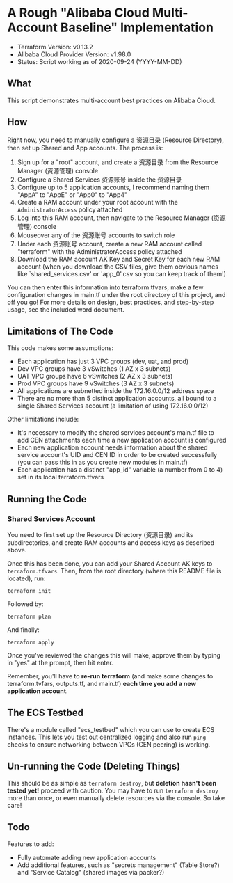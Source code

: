 # A Rough "Alibaba Cloud Multi-Account Baseline" Implementation

- Terraform Version: v0.13.2
- Alibaba Cloud Provider Version: v1.98.0
- Status: Script working as of 2020-09-24 (YYYY-MM-DD)

## What

This script demonstrates multi-account best practices on Alibaba Cloud.

## How

Right now, you need to manually configure a 资源目录 (Resource Directory), then set up Shared and App accounts. The process is:

1. Sign up for a "root" account, and create a 资源目录 from the Resource Manager (资源管理) console
2. Configure a Shared Services 资源账号 inside the 资源目录
3. Configure up to 5 application accounts, I recommend naming them "AppA" to "AppE" or "App0" to "App4"
4. Create a RAM account under your root account with the `AdministratorAccess` policy attached
5. Log into this RAM account, then navigate to the Resource Manager (资源管理) console
6. Mouseover any of the 资源账号 accounts to switch role
7. Under each 资源账号 account, create a new RAM account called "terraform" with the AdministratorAccess policy attached
8. Download the RAM account AK Key and Secret Key for each new RAM account (when you download the CSV files, give them obvious names like `shared_services.csv' or 'app_0'.csv so you can keep track of them!)

You can then enter this information into terraform.tfvars, make a few configuration changes in main.tf under the root directory of this project, and off you go! For more details on design, best practices, and step-by-step usage, see the included word document.

## Limitations of The Code

This code makes some assumptions:
- Each application has just 3 VPC groups (dev, uat, and prod)
- Dev VPC groups have 3 vSwitches (1 AZ x 3 subnets)
- UAT VPC groups have 6 vSwitches (2 AZ x 3 subnets)
- Prod VPC groups have 9 vSwitches (3 AZ x 3 subnets)
- All applications are subnetted inside the 172.16.0.0/12 address space
- There are no more than 5 distinct application accounts, all bound to a single Shared Services account (a limitation of using 172.16.0.0/12)

Other limitations include:
- It's necessary to modify the shared services account's main.tf file to add CEN attachments each time a new application account is configured
- Each new application account needs information about the shared service account's UID and CEN ID in order to be created successfully (you can pass this in as you create new modules in main.tf)
- Each application has a distinct "app_id" variable (a number from 0 to 4) set in its local terraform.tfvars

## Running the Code

### Shared Services Account

You need to first set up the Resource Directory (资源目录) and its subdirectories, and create RAM accounts and access keys as described above.

Once this has been done, you can add your Shared Account AK keys to `terraform.tfvars`. Then, from the root directory (where this README file is located), run:

```
terraform init
```

Followed by:

```
terraform plan
```

And finally: 

```
terraform apply
```

Once you've reviewed the changes this will make, approve them by typing in "yes" at the prompt, then hit enter.

Remember, you'll have to **re-run terraform** (and make some changes to terraform.tvfars, outputs.tf, and main.tf) **each time you add a new application account**.

## The ECS Testbed

There's a module called "ecs_testbed" which you can use to create ECS instances. This lets you test out centralized logging and also run `ping` checks to ensure networking between VPCs (CEN peering) is working.

## Un-running the Code (Deleting Things)

This should be as simple as `terraform destroy`, but **deletion hasn't been tested yet!** proceed with caution. You may have to run `terraform destroy` more than once, or even manually delete resources via the console. So take care! 

## Todo

Features to add:
- Fully automate adding new application accounts
- Add additional features, such as "secrets management" (Table Store?) and "Service Catalog" (shared images via packer?)

